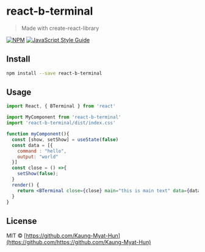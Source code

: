# react-b-terminal

> Made with create-react-library

[![NPM](https://img.shields.io/npm/v/react-b-terminal.svg)](https://www.npmjs.com/package/react-b-terminal) [![JavaScript Style Guide](https://img.shields.io/badge/code_style-standard-brightgreen.svg)](https://standardjs.com)

## Install

```bash
npm install --save react-b-terminal
```

## Usage

```jsx
import React, { BTerminal } from 'react'

import MyComponent from 'react-b-terminal'
import 'react-b-terminal/dist/index.css'

function myComponent(){
  const [show, setShow] = useState(false)
  const data = [{
    command : "hello",
    output: "world"
  }]
  const close = () =>{
    setShow(false);
  }
  render() {
    return <BTerminal close={close} main="this is main text" data={data} />
  }
}
```

## License

MIT © [https://github.com/Kaung-Myat-Hun](https://github.com/https://github.com/Kaung-Myat-Hun)
